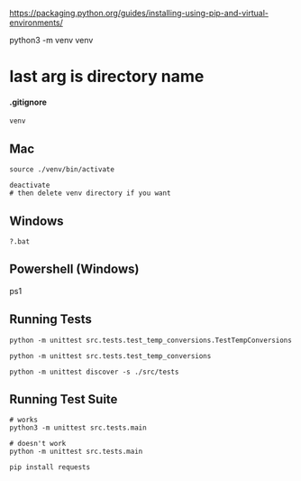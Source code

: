 https://packaging.python.org/guides/installing-using-pip-and-virtual-environments/

python3 -m venv venv

# last arg is directory name

#### .gitignore

```
venv
```

## Mac

```
source ./venv/bin/activate
```

```
deactivate
# then delete venv directory if you want
```

## Windows

```
?.bat
```

## Powershell (Windows)

ps1

## Running Tests

```
python -m unittest src.tests.test_temp_conversions.TestTempConversions
```

```
python -m unittest src.tests.test_temp_conversions
```

```
python -m unittest discover -s ./src/tests
```

## Running Test Suite

```
# works
python3 -m unittest src.tests.main
```

```
# doesn't work
python -m unittest src.tests.main
```

```
pip install requests
```

